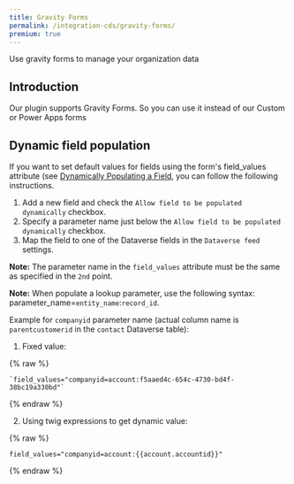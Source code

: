 ```yaml
---
title: Gravity Forms
permalink: /integration-cds/gravity-forms/
premium: true
---
```


<p class="lead">Use gravity forms to manage your organization data</p>

## Introduction

Our plugin supports Gravity Forms. So you can use it instead of our Custom or Power Apps forms

## Dynamic field population

If you want to set default values for fields using the form's field_values attribute (see [Dynamically Populating a Field](https://docs.gravityforms.com/using-dynamic-population/), you can follow the following instructions.

1. Add a new field and check the `Allow field to be populated dynamically` checkbox.
2. Specify a parameter name just below the `Allow field to be populated dynamically` checkbox.
3. Map the field to one of the Dataverse fields in the `Dataverse feed` settings.

**Note:** The parameter name in the `field_values` attribute must be the same as specified in the `2nd` point.

**Note:** When populate a lookup parameter, use the following syntax: parameter_name=`entity_name`:`record_id`. 

Example for `companyid` parameter name (actual column name is `parentcustomerid` in the `contact` Dataverse table): 

1. Fixed value:
   
{% raw %}
```
`field_values="companyid=account:f5aaed4c-654c-4730-bd4f-38bc19a330bd"`
```
{% endraw %}

2. Using twig expressions to get dynamic value:

{% raw %}
```
field_values="companyid=account:{{account.accountid}}"
```
{% endraw %}
